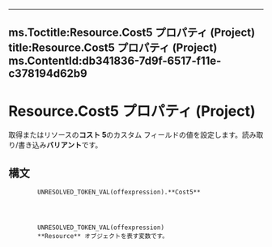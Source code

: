 

---
ms.Toctitle:Resource.Cost5 プロパティ (Project)
title:Resource.Cost5 プロパティ (Project)
ms.ContentId:db341836-7d9f-6517-f11e-c378194d62b9
---
# Resource.Cost5 プロパティ (Project)




取得またはリソースの**コスト 5**のカスタム フィールドの値を設定します。読み取り/書き込み**バリアント**です。

## 構文

            UNRESOLVED_TOKEN_VAL(offexpression).**Cost5**




            UNRESOLVED_TOKEN_VAL(offexpression)
            **Resource** オブジェクトを表す変数です。




